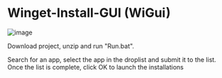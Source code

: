 # Winget-Install-GUI (WiGui)

![image](https://user-images.githubusercontent.com/96626929/165112188-845e6965-6dc1-4ae2-afd9-7ab6c8153f34.png)

Download project, unzip and run "Run.bat".

Search for an app, select the app in the droplist and submit it to the list. Once the list is complete, click OK to launch the installations
